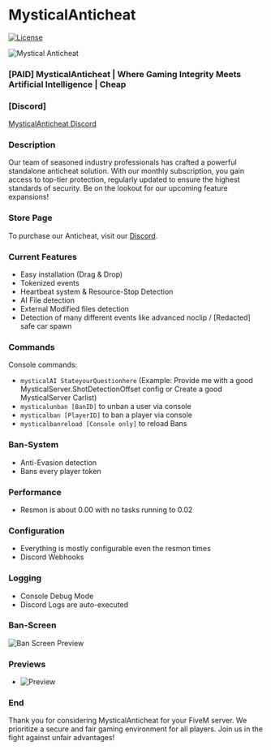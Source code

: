 # MysticalAnticheat

[![License](https://img.shields.io/badge/License-YourLicense-brightgreen)](https://github.com/YourUsername/YourRepository/blob/main/LICENSE)

![Mystical Anticheat](https://media.discordapp.net/attachments/1156839011265036339/1164525825266286643/Group_1.png?ex=65438830&is=65311330&hm=662a2e922f26bdd2a170ff18e18df0e5d2b98d2ff177ae4b7e2562b27a176b92&=&width=1155&height=676)
### [PAID] MysticalAnticheat | Where Gaming Integrity Meets Artificial Intelligence | Cheap

### [Discord]
[MysticalAnticheat Discord](https://discord.gg/2YXvTYkdTM)

### Description
Our team of seasoned industry professionals has crafted a powerful standalone anticheat solution. With our monthly subscription, you gain access to top-tier protection, regularly updated to ensure the highest standards of security. Be on the lookout for our upcoming feature expansions!

### Store Page
To purchase our Anticheat, visit our [Discord](https://discord.gg/2YXvTYkdTM).

### Current Features
- Easy installation (Drag & Drop)
- Tokenized events
- Heartbeat system & Resource-Stop Detection
- AI File detection
- External Modified files detection
- Detection of many different events like advanced noclip / [Redacted] safe car spawn

### Commands
Console commands:
- `mysticalAI StateyourQuestionhere` (Example: Provide me with a good MysticalServer.ShotDetectionOffset config or Create a good MysticalServer Carlist)
- `mysticalunban [BanID]` to unban a user via console
- `mysticalban [PlayerID]` to ban a player via console
- `mysticalbanreload [Console only]` to reload Bans

### Ban-System
- Anti-Evasion detection
- Bans every player token

### Performance
- Resmon is about 0.00 with no tasks running to 0.02

### Configuration
- Everything is mostly configurable even the resmon times
- Discord Webhooks

### Logging
- Console Debug Mode
- Discord Logs are auto-executed

### Ban-Screen
![Ban Screen Preview](https://media.discordapp.net/attachments/1156839011265036339/1164286621378683020/image_7.png?ex=6542a969&is=65303469&hm=f31abf0eadedfbb75643397d37e34ecc1915e5fec88a0f15e53a6adb0ecdf49b&=)

### Previews
- ![Preview](https://youtu.be/AyJ1agXbA0g?si=ho1JdxiFPATtddR4)

### End
Thank you for considering MysticalAnticheat for your FiveM server. We prioritize a secure and fair gaming environment for all players. Join us in the fight against unfair advantages!


